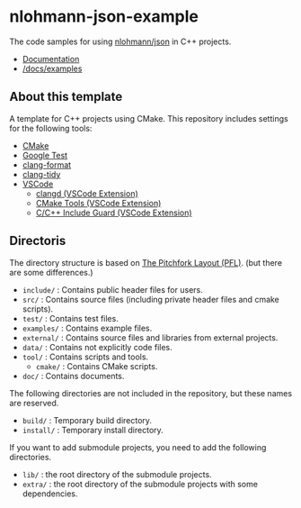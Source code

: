 # nlohmann-json-example

The code samples for using [nlohmann/json](https://github.com/nlohmann/json) in C++ projects.

- [Documentation](https://nlohmann.github.io/json/)
- [/docs/examples](https://github.com/nlohmann/json/tree/develop/docs/examples)

## About this template

A template for C++ projects using CMake.
This repository includes settings for the following tools:

- [CMake](https://cmake.org/)
- [Google Test](https://github.com/google/googletest)
- [clang-format](https://clang.llvm.org/docs/ClangFormat.html)
- [clang-tidy](https://clang.llvm.org/extra/clang-tidy/)
- [VSCode](https://code.visualstudio.com/)
  - [clangd (VSCode Extension)](https://clangd.llvm.org/)
  - [CMake Tools (VSCode Extension)](https://marketplace.visualstudio.com/items?itemName=ms-vscode.cmake-tools)
  - [C/C++ Include Guard (VSCode Extension)](https://marketplace.visualstudio.com/items?itemName=akiramiyakoda.cppincludeguard)

## Directoris

The directory structure is based on [The Pitchfork Layout (PFL)](https://api.csswg.org/bikeshed/?force=1&url=https://raw.githubusercontent.com/vector-of-bool/pitchfork/develop/data/spec.bs).
(but there are some differences.)

- `include/` : Contains public header files for users.
- `src/` : Contains source files (including private header files and cmake scripts).
- `test/` : Contains test files.
- `examples/` : Contains example files.
- `external/` : Contains source files and libraries from external projects.
- `data/` : Contains not explicitly code files.
- `tool/` : Contains scripts and tools.
  - `cmake/` : Contains CMake scripts.
- `doc/` : Contains documents.

The following directories are not included in the repository, but these names are reserved.

- `build/` : Temporary build directory.
- `install/` : Temporary install directory.

If you want to add submodule projects, you need to add the following directories.

- `lib/` : the root directory of the submodule projects.
- `extra/` : the root directory of the submodule projects with some dependencies.
